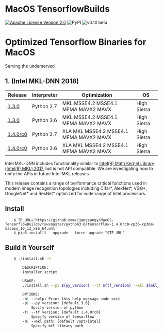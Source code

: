 MacOS TensorflowBuilds
======================
[![Apache License Version 2.0](https://img.shields.io/badge/license-Apache_2.0-green.svg)](LICENSE)
![PyPI](https://img.shields.io/pypi/format/Django.svg)
![v0.10 beta](https://img.shields.io/badge/v0.10-beta-orange.svg)

# Optimized Tensorflow Binaries for MacOS
Serving the underserved

## 1. (Intel MKL-DNN 2018)

| Release                                                                                                                                      | Interpreter | Optimization                            | OS          |
|----------------------------------------------------------------------------------------------------------------------------------------------|-------------|-----------------------------------------|-------------|
| [1.3.0](https://github.com/jjangsangy/MacOS-TensorflowBuilds/raw/master/python2.7/tensorflow-1.3.1-cp27-cp27m-macosx_10_13_x86_64.whl)       | Python 2.7  | MKL MSSE4.2 MSSE4.1 MFMA MAVX2 MAVX     | High Sierra |
| [1.3.0](https://github.com/jjangsangy/MacOS-TensorflowBuilds/raw/master/python3.6/tensorflow-1.3.1-cp36-cp36m-macosx_10_13_x86_64.whl)       | Python 3.6  | MKL MSSE4.2 MSSE4.1 MFMA MAVX2 MAVX     | High Sierra |
| [1.4.0rc0](https://github.com/jjangsangy/MacOS-TensorflowBuilds/raw/master/python2.7/tensorflow-1.4.0rc0-cp27-cp27m-macosx_10_13_x86_64.whl) | Python 2.7  | XLA MKL MSSE4.2 MSSE4.1 MFMA MAVX2 MAVX | High Sierra |
| [1.4.0rc0](https://github.com/jjangsangy/MacOS-TensorflowBuilds/raw/master/python3.6/tensorflow-1.4.0rc0-cp36-cp36m-macosx_10_13_x86_64.whl) | Python 3.6  | XLA MKL MSSE4.2 MSSE4.1 MFMA MAVX2 MAVX | High Sierra |

Intel MKL-DNN includes functionality similar to [Intel(R) Math Kernel
Library (Intel(R) MKL) 2017](https://software.intel.com/en-us/intel-mkl), but is not
API compatible. We are investigating how to unify the APIs in future Intel MKL releases.

This release contains a range of performance critical functions used in modern
image recognition topologies including Cifar\*, AlexNet\*, VGG\*, 
GoogleNet\* and ResNet\* optimized for wide range of Intel processors.


## Install


```
    $ TF_URL='https://github.com/jjangsangy/MacOS-TensorflowBuilds/raw/master/python3.6/tensorflow-1.4.0rc0-cp36-cp36m-macosx_10_13_x86_64.whl'
    $ pip3 installl --upgrade --force-upgrade "$TF_URL"
```


## Build It Yourself

```sh
    $ ./install.sh -h

        DESCRIPTION:
        Installer script

        USAGE:
        ./install.sh --py ${py_version} --tf ${tf_version} --mkl ${mkl_dir}

        OPTIONS:
        -h| --help: Print this help message andn exit
        -p| --py version: [default 3.6]
            Spcify version of python
        -t| --tf version: [default 1.4.0rc0]
            Specify version of tensorflow
        -m| --mkl path: [default /opt/intel]
            Specify mkl library path
```
